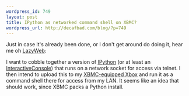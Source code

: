 ```yaml
--- 
wordpress_id: 749
layout: post
title: IPython as networked command shell on XBMC?
wordpress_url: http://decafbad.com/blog/?p=749
---
```

Just in case it's already been done, or I don't get around do doing it, hear me oh [LazyWeb][lw]:  

I want to cobble together a version of [IPython][ip] (or at least an [InteractiveConsole][ic]) that runs on a network socket for access via telnet.  I then intend to upload this to my [XBMC-equipped Xbox][xb] and run it as a command shell there for access from my LAN.  It seems like an idea that should work, since XBMC packs a Python install.

[lw]: http://www.lazyweb.org/
[ip]: http://ipython.scipy.org/
[ic]: http://docs.python.org/lib/module-code.html
[xb]: http://decafbad.com/blog/2005/09/26/making-the-xbox-maker-friendly

<!-- tags: python xbmc xbox lazyweb -->
